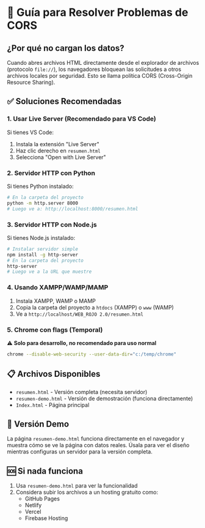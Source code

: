 # 🔧 Guía para Resolver Problemas de CORS

## ¿Por qué no cargan los datos?

Cuando abres archivos HTML directamente desde el explorador de archivos (protocolo `file://`), los navegadores bloquean las solicitudes a otros archivos locales por seguridad. Esto se llama política CORS (Cross-Origin Resource Sharing).

## ✅ Soluciones Recomendadas

### 1. **Usar Live Server (Recomendado para VS Code)**
Si tienes VS Code:
1. Instala la extensión "Live Server"
2. Haz clic derecho en `resumen.html`
3. Selecciona "Open with Live Server"

### 2. **Servidor HTTP con Python**
Si tienes Python instalado:
```bash
# En la carpeta del proyecto
python -m http.server 8000
# Luego ve a: http://localhost:8000/resumen.html
```

### 3. **Servidor HTTP con Node.js**
Si tienes Node.js instalado:
```bash
# Instalar servidor simple
npm install -g http-server
# En la carpeta del proyecto
http-server
# Luego ve a la URL que muestre
```

### 4. **Usando XAMPP/WAMP/MAMP**
1. Instala XAMPP, WAMP o MAMP
2. Copia la carpeta del proyecto a `htdocs` (XAMPP) o `www` (WAMP)
3. Ve a `http://localhost/WEB_ROJO 2.0/resumen.html`

### 5. **Chrome con flags (Temporal)**
⚠️ **Solo para desarrollo, no recomendado para uso normal**
```bash
chrome --disable-web-security --user-data-dir="c:/temp/chrome"
```

## 📋 Archivos Disponibles

- `resumen.html` - Versión completa (necesita servidor)
- `resumen-demo.html` - Versión de demostración (funciona directamente)
- `Index.html` - Página principal

## 🚀 Versión Demo

La página `resumen-demo.html` funciona directamente en el navegador y muestra cómo se ve la página con datos reales. Úsala para ver el diseño mientras configuras un servidor para la versión completa.

## 🆘 Si nada funciona

1. Usa `resumen-demo.html` para ver la funcionalidad
2. Considera subir los archivos a un hosting gratuito como:
   - GitHub Pages
   - Netlify
   - Vercel
   - Firebase Hosting
